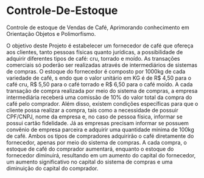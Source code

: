# Controle-De-Estoque
Controle de estoque de Vendas  de Café, Aprimorando conhecimento em Orientação Objetos e Polimorfismo. 

O objetivo deste Projeto é estabelecer um fornecedor de café que ofereça aos clientes, tanto pessoas físicas quanto jurídicas,
a possibilidade de adquirir diferentes tipos de café: cru, torrado e moído. As transações comerciais só poderão ser realizadas 
através de intermediários de sistemas de compras. O estoque do fornecedor é composto por 1000kg de cada variedade de café, s
endo que o valor unitário em KG é de R$ 4,50 para o café cru, R$ 5,50 para o café torrado e R$ 6,50 para o café moído. 
    A cada transação de compra realizada por meio do sistema de compras, a empresa intermediária receberá uma comissão de 10% do 
valor total da compra do café pelo comprador.
Além disso, existem condições específicas para que o cliente possa realizar a compra, tais como a necessidade de possuir CPF/CNPJ, 
nome da empresa e, no caso de pessoa física, informar se possui cartão fidelidade. Já as empresas precisam informar se possuem convênio de 
empresa parceira e adquirir uma quantidade mínima de 100kg de café. Ambos os tipos de compradores adquirirão o café diretamente do fornecedor, 
apenas por meio do sistema de compras. A cada compra, o estoque de café do comprador aumentará, enquanto o estoque do fornecedor diminuirá, 
resultando em um aumento do capital do fornecedor, um aumento significativo no capital do sistema de compras e uma diminuição do capital do comprador.
